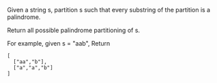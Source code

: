 Given a string s, partition s such that every substring of the partition is a palindrome.

Return all possible palindrome partitioning of s.

For example, given s = "aab",
Return
```
[
  ["aa","b"],
  ["a","a","b"]
]
```